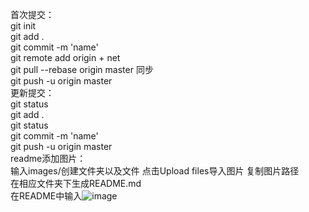 首次提交：  
  git init  
  git add .  
  git commit -m 'name'  
  git remote add origin + net  
  git pull --rebase origin master  同步  
  git push -u origin master  
更新提交：  
  git status  
  git add .  
  git status  
  git commit -m 'name'  
  git push -u origin master  
readme添加图片：  
  输入images/创建文件夹以及文件
  点击Upload files导入图片
  复制图片路径  
  在相应文件夹下生成README.md  
  在README中输入![image](图片路径)
